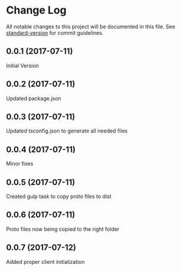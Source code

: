 # Change Log

All notable changes to this project will be documented in this file. See [standard-version](https://github.com/conventional-changelog/standard-version) for commit guidelines.

<a name="0.0.1"></a>
## 0.0.1 (2017-07-11)
Initial Version

<a name="0.0.2"></a>
## 0.0.2 (2017-07-11)
Updated package.json

<a name="0.0.3"></a>
## 0.0.3 (2017-07-11)
Updated tsconfig.json to generate all needed files

<a name="0.0.4"></a>
## 0.0.4 (2017-07-11)
Minor fixes

<a name="0.0.5"></a>
## 0.0.5 (2017-07-11)
Created gulp task to copy proto files to dist

<a name="0.0.6"></a>
## 0.0.6 (2017-07-11)
Proto files now being copied to the right folder

<a name="0.0.7"></a>
## 0.0.7 (2017-07-12)
Added proper client initialization
